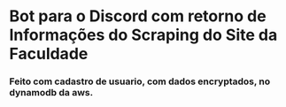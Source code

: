 # Bot para o Discord com retorno de Informações do Scraping do Site da Faculdade
### Feito com cadastro de usuario, com dados encryptados, no dynamodb da aws.
